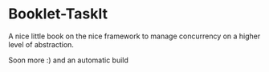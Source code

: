 # Booklet-TaskIt
A nice little book on the nice framework to manage concurrency on a higher level of abstraction.


Soon 
more :)
and an automatic build

